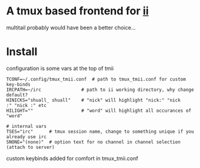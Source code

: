 # A tmux based frontend for [ii](http://tools.suckless.org/ii/)

multitail probably would have been a better choice...

# Install

configuration is some vars at the top of tmii

    TCONF=~/.config/tmux_tmii.conf  # path to tmux_tmii.conf for custom key-binds
    IRCPATH=~/irc               # path to ii working directory, why change default?
    HINICKS="shuall_ shuall"    # "nick" will highlight "nick:" "nick     :" "nick :" etc
    HILIGHT=""                  # "word" will highlight all occurances of "word"

    # internal vars
    TSES="irc"      # tmux session name, change to something unique if you already use irc
    SNONE="(none)"  # option text for no channel in channel selection (attach to server)

custom keybinds added for comfort in tmux_tmii.conf

